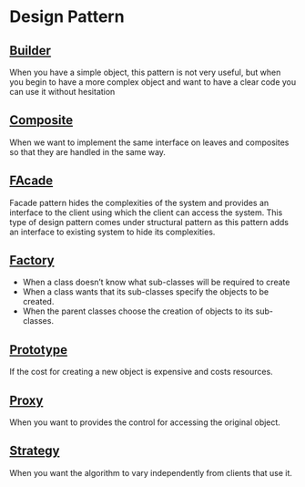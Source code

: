# Design Pattern
## [Builder](src/main/java/builder)
When you have a simple object, this pattern is not very useful, but when you begin to have a more complex object and want to have a clear code you can use it without hesitation

## [Composite](src/main/java/composite)
When we want to implement the same interface on leaves and composites so that they are handled in the same way.

## [FAcade](src/main/java/facade)
Facade pattern hides the complexities of the system and provides an interface to the client using which the client can access the system. This type of design pattern comes under structural pattern as this pattern adds an interface to existing system to hide its complexities.

## [Factory](src/main/java/factory)
* When a class doesn’t know what sub-classes will be required to create
* When a class wants that its sub-classes specify the objects to be created.
* When the parent classes choose the creation of objects to its sub-classes.

## [Prototype](src/main/java/prototype)
If the cost for creating a new object is expensive and costs resources.

## [Proxy](src/main/java/proxy)
When you want to provides the control for accessing the original object.

## [Strategy](src/main/java/strategy)
When you want the algorithm to vary independently from clients that use it.